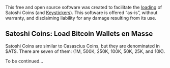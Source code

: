 This free and open source software was created to facilitate the <ins>loading</ins> of Satoshi Coins (and [Keystickers](https://github.com/Satoshiware/keystickers)). This software is offered “as-is”, without warranty, and disclaiming liability for any damage resulting from its use.

## Satoshi Coins: Load Bitcoin Wallets en Masse
Satoshi Coins are similar to Casascius Coins, but they are denominated in $ATS. There are seven of them: (1M, 500K, 250K, 100K, 50K, 25K, and 10K).

To be continued…

